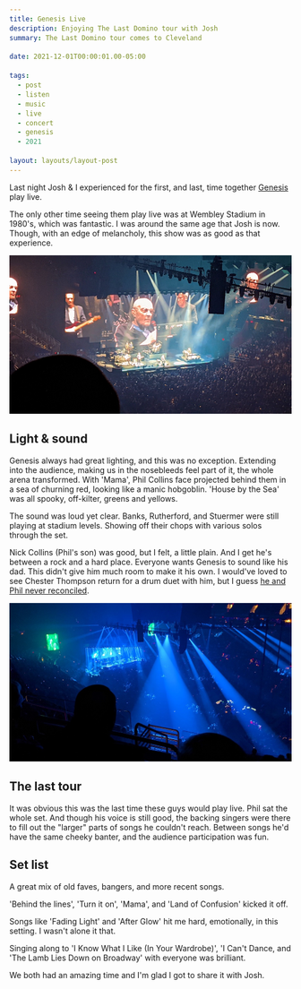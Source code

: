 ```yaml
---
title: Genesis Live
description: Enjoying The Last Domino tour with Josh
summary: The Last Domino tour comes to Cleveland

date: 2021-12-01T00:00:01.00-05:00

tags:
  - post
  - listen
  - music
  - live
  - concert
  - genesis
  - 2021

layout: layouts/layout-post
---
```

Last night Josh & I experienced for the first, and last, time together [Genesis](https://www.genesis-music.com "official band site") play live.

The only other time seeing them play live was at Wembley Stadium in 1980's, which was fantastic. I was around the same age that Josh is now. Though, with an edge of melancholy, this show was as good as that experience.

<img class="img-border" src="/img/2021-11-30-genesis-live.jpeg" alt="Mike Rutherford, Phil Collins, and Tony Banks playing on stage.">

## Light & sound
Genesis always had great lighting, and this was no exception. Extending into the audience, making us in the nosebleeds feel part of it, the whole arena transformed. With 'Mama', Phil Collins face projected behind them in a sea of churning red, looking like a manic hobgoblin. 'House by the Sea' was all spooky, off-kilter, greens and yellows.

The sound was loud yet clear. Banks, Rutherford, and Stuermer were still playing at stadium levels. Showing off their chops with various solos through the set.

Nick Collins (Phil's son) was good, but I felt, a little plain. And I get he's between a rock and a hard place. Everyone wants Genesis to sound like his dad. This didn't give him much room to make it his own. I would've loved to see Chester Thompson return for a drum duet with him, but I guess [he and Phil never reconciled](https://www.rollingstone.com/music/music-features/drummer-chester-thompson-interview-genesis-phil-collins-frank-zappa-weather-report-1122064/ "Rolling Stone interview").

<img class="img-border" src="/img/2021-11-30-genesis-live-lights.jpeg" alt="Blue lights fill the arena">

## The last tour
It was obvious this was the last time these guys would play live. Phil sat the whole set. And though his voice is still good, the backing singers were there to fill out the "larger" parts of songs he couldn't reach. Between songs he'd have the same cheeky banter, and the audience participation was fun.

## Set list
A great mix of old faves, bangers, and more recent songs.

'Behind the lines', 'Turn it on', 'Mama', and 'Land of Confusion' kicked it off.

Songs like 'Fading Light' and 'After Glow' hit me hard, emotionally, in this setting. I wasn't alone it that.

Singing along to 'I Know What I Like (In Your Wardrobe)', 'I Can't Dance, and 'The Lamb Lies Down on Broadway' with everyone was brilliant.

We both had an amazing time and I'm glad I got to share it with Josh.
